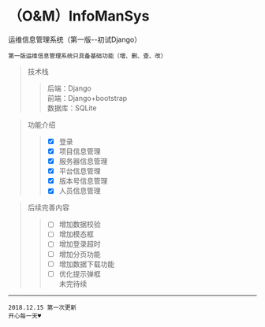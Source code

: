 # （O&M）InfoManSys
运维信息管理系统（第一版--初试Django）

    第一版运维信息管理系统只具备基础功能（增、删、查、改）
> 技术栈
>> 后端：Django  
>> 前端：Django+bootstrap  
>> 数据库：SQLite

> 功能介绍  
>> + [x] 登录
>> + [x] 项目信息管理 
>> + [x] 服务器信息管理 
>> + [x] 平台信息管理 
>> + [x] 版本号信息管理
>> + [x] 人员信息管理

> 后续完善内容
>> + [ ] 增加数据校验
>> + [ ] 增加模态框
>> + [ ] 增加登录超时
>> + [ ] 增加分页功能
>> + [ ] 增加数据下载功能
>> + [ ] 优化提示弹框  
>> 未完待续

---
    2018.12.15 第一次更新
    开心每一天♥